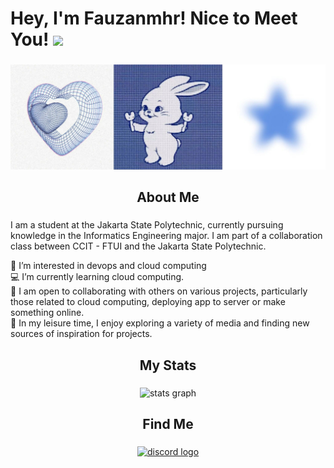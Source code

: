 # Hey, I'm Fauzanmhr! Nice to Meet You! <img src="https://raw.githubusercontent.com/MartinHeinz/MartinHeinz/master/wave.gif" width="30px">

###

<div align="center">
  <img height="" src="https://github.com/Fauzanmhr/Fauzanmhr/blob/main/banner.jpg?raw=true"  />
</div>

###

<h2 align="center">About Me</h2>

###
I am a student at the Jakarta State Polytechnic, currently pursuing knowledge in the Informatics Engineering major. I am part of a collaboration class between CCIT - FTUI and the Jakarta State Polytechnic.

🤖 I’m interested in devops and cloud computing\
💻 I’m currently learning cloud computing. \
🤝 I am open to collaborating with others on various projects, particularly those related to cloud computing, deploying app to server or make something online.\
🌟 In my leisure time, I enjoy exploring a variety of media and finding new sources of inspiration for projects.
###

<h2 align="center">My Stats</h2>

###

<div align="center">
  <img src="http://github-profile-summary-cards.vercel.app/api/cards/profile-details?username=fauzanmhr&theme=bear" width=750  alt="stats graph"/>

</div>

###


<h2 align="center">Find Me</h2>

###

<div align="center">
  <a href="https://www.linkedin.com/in/fauzanmhr/" target="_blank" rel="noopener noreferrer"> <img src="https://img.shields.io/badge/LinkedIn-0077B5?style=for-the-badge&logo=linkedin&logoColor=white" height="40" alt="discord logo"  /></a>
</div>

###
